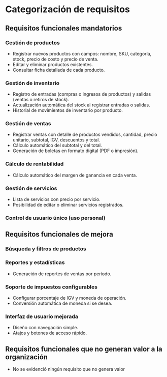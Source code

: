 # Categorización de requisitos 

## Requisitos funcionales mandatorios

### Gestión de productos
- Registrar nuevos productos con campos: nombre, SKU, categoría, stock, precio de costo y precio de venta.
- Editar y eliminar productos existentes.
- Consultar ficha detallada de cada producto.
### Gestión de inventario
- Registro de entradas (compras o ingresos de productos) y salidas (ventas o retiros de stock).
- Actualización automática del stock al registrar entradas o salidas.
- Historial de movimientos de inventario por producto.
### Gestión de ventas
- Registrar ventas con detalle de productos vendidos, cantidad, precio unitario, subtotal, IGV, descuentos y total.
- Cálculo automático del subtotal y del total.
- Generación de boletas en formato digital (PDF o impresión).
### Cálculo de rentabilidad
- Cálculo automático del margen de ganancia en cada venta.
### Gestión de servicios
- Lista de servicios con precio por servicio.
- Posibilidad de editar o eliminar servicios registrados.
### Control de usuario único (uso personal)

## Requisitos funcionales de mejora
### Búsqueda y filtros de productos
### Reportes y estadísticas
- Generación de reportes de ventas por período.
### Soporte de impuestos configurables
- Configurar porcentaje de IGV y moneda de operación.
- Conversión automática de moneda si se desea.
### Interfaz de usuario mejorada
- Diseño con navegación simple.
- Atajos y botones de acceso rápido.


## Requisitos funcionales que no generan valor a la organización
- No se evidenció ningún requisito que no genera valor


